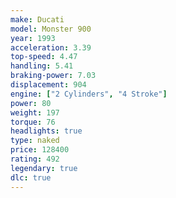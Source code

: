 ```yaml
---
make: Ducati
model: Monster 900
year: 1993
acceleration: 3.39
top-speed: 4.47
handling: 5.41
braking-power: 7.03
displacement: 904
engine: ["2 Cylinders", "4 Stroke"]
power: 80
weight: 197
torque: 76
headlights: true
type: naked
price: 128400
rating: 492
legendary: true
dlc: true
---
```

